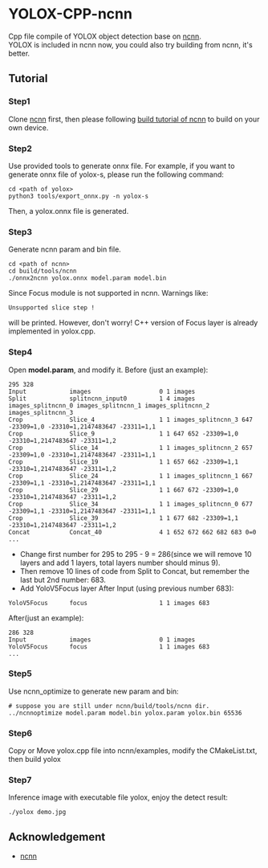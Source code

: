# YOLOX-CPP-ncnn

Cpp file compile of YOLOX object detection base on [ncnn](https://github.com/Tencent/ncnn).  
YOLOX is included in ncnn now, you could also try building from ncnn, it's better.

## Tutorial

### Step1

Clone [ncnn](https://github.com/Tencent/ncnn) first, then please following [build tutorial of ncnn](https://github.com/Tencent/ncnn/wiki/how-to-build) to build on your own device.

### Step2

Use provided tools to generate onnx file.
For example, if you want to generate onnx file of yolox-s, please run the following command:

```shell
cd <path of yolox>
python3 tools/export_onnx.py -n yolox-s
```

Then, a yolox.onnx file is generated.

### Step3

Generate ncnn param and bin file.

```shell
cd <path of ncnn>
cd build/tools/ncnn
./onnx2ncnn yolox.onnx model.param model.bin
```

Since Focus module is not supported in ncnn. Warnings like:

```shell
Unsupported slice step !
```

will be printed. However, don't worry! C++ version of Focus layer is already implemented in yolox.cpp.

### Step4

Open **model.param**, and modify it.
Before (just an example):

```
295 328
Input            images                   0 1 images
Split            splitncnn_input0         1 4 images images_splitncnn_0 images_splitncnn_1 images_splitncnn_2 images_splitncnn_3
Crop             Slice_4                  1 1 images_splitncnn_3 647 -23309=1,0 -23310=1,2147483647 -23311=1,1
Crop             Slice_9                  1 1 647 652 -23309=1,0 -23310=1,2147483647 -23311=1,2
Crop             Slice_14                 1 1 images_splitncnn_2 657 -23309=1,0 -23310=1,2147483647 -23311=1,1
Crop             Slice_19                 1 1 657 662 -23309=1,1 -23310=1,2147483647 -23311=1,2
Crop             Slice_24                 1 1 images_splitncnn_1 667 -23309=1,1 -23310=1,2147483647 -23311=1,1
Crop             Slice_29                 1 1 667 672 -23309=1,0 -23310=1,2147483647 -23311=1,2
Crop             Slice_34                 1 1 images_splitncnn_0 677 -23309=1,1 -23310=1,2147483647 -23311=1,1
Crop             Slice_39                 1 1 677 682 -23309=1,1 -23310=1,2147483647 -23311=1,2
Concat           Concat_40                4 1 652 672 662 682 683 0=0
...
```

- Change first number for 295 to 295 - 9 = 286(since we will remove 10 layers and add 1 layers, total layers number should minus 9).
- Then remove 10 lines of code from Split to Concat, but remember the last but 2nd number: 683.
- Add YoloV5Focus layer After Input (using previous number 683):

```
YoloV5Focus      focus                    1 1 images 683
```

After(just an example):

```
286 328
Input            images                   0 1 images
YoloV5Focus      focus                    1 1 images 683
...
```

### Step5

Use ncnn_optimize to generate new param and bin:

```shell
# suppose you are still under ncnn/build/tools/ncnn dir.
../ncnnoptimize model.param model.bin yolox.param yolox.bin 65536
```

### Step6

Copy or Move yolox.cpp file into ncnn/examples, modify the CMakeList.txt, then build yolox

### Step7

Inference image with executable file yolox, enjoy the detect result:

```shell
./yolox demo.jpg
```

## Acknowledgement

- [ncnn](https://github.com/Tencent/ncnn)
